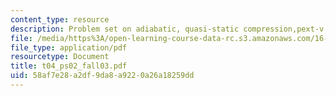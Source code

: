```yaml
---
content_type: resource
description: Problem set on adiabatic, quasi-static compression,pext-v diagram.
file: /media/https%3A/open-learning-course-data-rc.s3.amazonaws.com/16-01-unified-engineering-i-ii-iii-iv-fall-2005-spring-2006/58af7e28a2df9da8a9220a26a18259dd_t04_ps02_fall03.pdf
file_type: application/pdf
resourcetype: Document
title: t04_ps02_fall03.pdf
uid: 58af7e28-a2df-9da8-a922-0a26a18259dd
---
```


